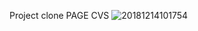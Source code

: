 Project clone PAGE CVS
![20181214101754](https://user-images.githubusercontent.com/45138193/182543674-5dcf4f51-3b05-405b-bb41-22d3452830f3.png)
